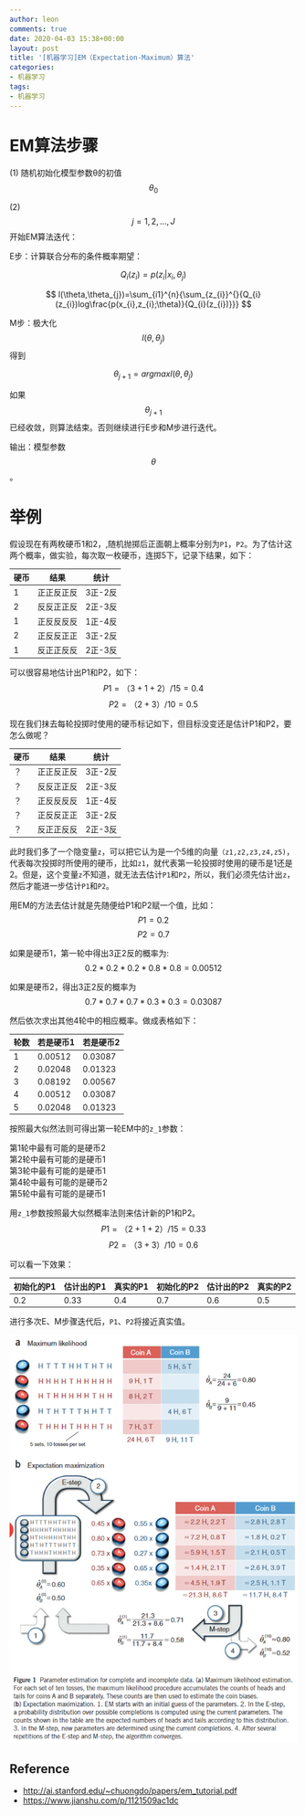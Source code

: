 ```yaml
---
author: leon
comments: true
date: 2020-04-03 15:38+00:00
layout: post
title: '[机器学习]EM（Expectation-Maximum）算法'
categories:
- 机器学习
tags:
- 机器学习
---
```



# EM算法步骤

(1) 随机初始化模型参数θ的初值 $$\theta_{0}$$

(2) $$j=1,2,...,J$$ 开始EM算法迭代：

E步：计算联合分布的条件概率期望：

$$Q_{i}(z_{i})=p(z_{i}|x_{i},\theta_{j})$$

$$
l(\theta,\theta_{j})=\sum_{i1}^{n}{\sum_{z_{i}}^{}{Q_{i}(z_{i})log\frac{p(x_{i},z_{i};\theta)}{Q_{i}(z_{i})}}}
$$

    
M步：极大化 $$l(\theta,\theta_{j})$$ 得到

$$
\theta_{j+1}=argmaxl(\theta,\theta_{j})
$$

如果$$\theta_{j+1}$$ 已经收敛，则算法结束。否则继续进行E步和M步进行迭代。

输出：模型参数 $$θ$$。

# 举例

假设现在有两枚硬币1和2，,随机抛掷后正面朝上概率分别为`P1`，`P2`。为了估计这两个概率，做实验，每次取一枚硬币，连掷5下，记录下结果，如下：

|硬币|结果|统计|
|-|-|-|
| 1 | 正正反正反 | 3正-2反 |
| 2 | 反反正正反 | 2正-3反 |
| 1 | 正反反反反 | 1正-4反 |
| 2 | 正反反正正 | 3正-2反 |
| 1 | 反正正反反 | 2正-3反 |

可以很容易地估计出P1和P2，如下：
$$
P1 = （3+1+2）/ 15 = 0.4
$$
$$
P2= （2+3）/10 = 0.5
$$

现在我们抹去每轮投掷时使用的硬币标记如下，但目标没变还是估计P1和P2，要怎么做呢？

|硬币|结果|统计|
|-|-|-|
| ？ | 正正反正反 | 3正-2反 |
| ？ | 反反正正反 | 2正-3反 |
| ？ | 正反反反反 | 1正-4反 |
| ？ | 正反反正正 | 3正-2反 |
| ？ | 反正正反反 | 2正-3反 |

此时我们多了一个隐变量`z`，可以把它认为是一个5维的向量`（z1,z2,z3,z4,z5)`，代表每次投掷时所使用的硬币，比如`z1`，就代表第一轮投掷时使用的硬币是1还是2。但是，这个变量`z`不知道，就无法去估计`P1`和`P2`，所以，我们必须先估计出`z`，然后才能进一步估计`P1`和`P2`。

用EM的方法去估计就是先随便给P1和P2赋一个值，比如：
$$
P1 = 0.2
$$
$$
P2 = 0.7
$$

如果是硬币1，第一轮中得出3正2反的概率为:
$$0.2*0.2*0.2*0.8*0.8 = 0.00512$$

如果是硬币2，得出3正2反的概率为
$$0.7*0.7*0.7*0.3*0.3=0.03087$$

然后依次求出其他4轮中的相应概率。做成表格如下：

|轮数 |若是硬币1|若是硬币2|
|-|-|-|
| 1 | 0.00512 | 0.03087 |
| 2 | 0.02048 | 0.01323 |
| 3 | 0.08192 | 0.00567 |
| 4 | 0.00512 | 0.03087 |
| 5 | 0.02048 | 0.01323 |

按照最大似然法则可得出第一轮EM中的`z_1`参数：  

第1轮中最有可能的是硬币2  
第2轮中最有可能的是硬币1  
第3轮中最有可能的是硬币1  
第4轮中最有可能的是硬币2  
第5轮中最有可能的是硬币1  

用`z_1`参数按照最大似然概率法则来估计新的P1和P2。
$$
P1 = （2+1+2）/15 = 0.33
$$
$$
P2=（3+3）/10 = 0.6
$$

可以看一下效果：

|初始化的P1|估计出的P1|真实的P1|初始化的P2|估计出的P2|真实的P2|
|-|-|-|-|-|-|
|0.2|0.33|0.4|0.7|0.6|0.5|

进行多次E、M步骤迭代后，`P1`、`P2`将接近真实值。

![EM](/images/EM-tutorial.PNG)

## Reference
- http://ai.stanford.edu/~chuongdo/papers/em_tutorial.pdf
- https://www.jianshu.com/p/1121509ac1dc
